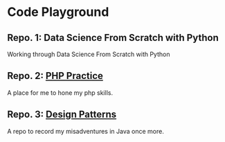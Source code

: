 # Code Playground 
## Repo. 1: Data Science From Scratch with Python
<p>Working through Data Science From Scratch with Python<p>

## Repo. 2: [PHP Practice](https://github.com/AndGasper/php_practice)
<p>A place for me to hone my php skills.</p>

## Repo. 3: [Design Patterns](https://github.com/AndGasper/design_patterns)
<p>A repo to record my misadventures in Java once more.</p>
